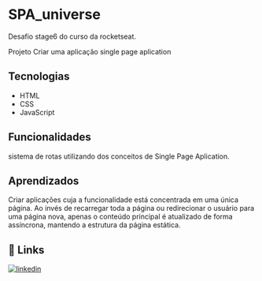 
# SPA_universe

Desafio stage6 do curso da rocketseat.

Projeto
Criar uma aplicação single page aplication


## Tecnologias
- HTML
- CSS
- JavaScript

## Funcionalidades

sistema de rotas utilizando dos conceitos de Single Page Aplication.
## Aprendizados

Criar aplicações cuja a funcionalidade está concentrada em uma única página. Ao invés de recarregar toda a página ou redirecionar o usuário para uma página nova, apenas o conteúdo principal é atualizado de forma assíncrona, mantendo a estrutura da página estática.


## 🔗 Links
[![linkedin](https://img.shields.io/badge/linkedin-0A66C2?style=for-the-badge&logo=linkedin&logoColor=white)](https://www.linkedin.com/in/guilherme-lucas-63539a2a8/)


